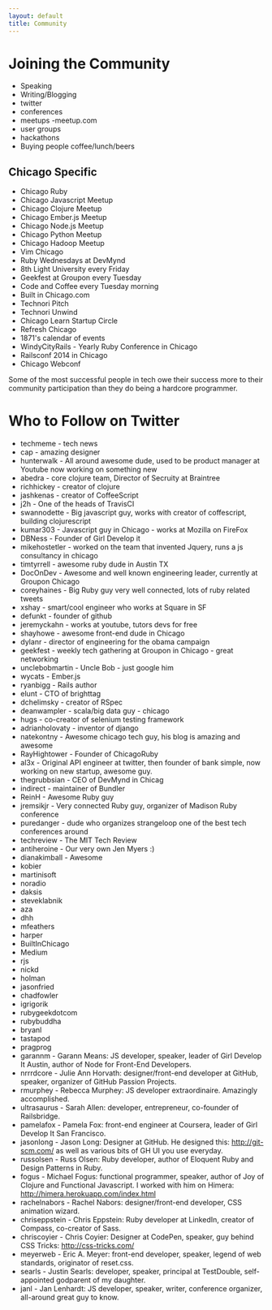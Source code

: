 ```yaml
---
layout: default
title: Community
---
```


# Joining the Community

* Speaking
* Writing/Blogging
* twitter
* conferences
* meetups -meetup.com
* user groups
* hackathons
* Buying people coffee/lunch/beers

## Chicago Specific

* Chicago Ruby
* Chicago Javascript Meetup
* Chicago Clojure Meetup
* Chicago Ember.js Meetup
* Chicago Node.js Meetup
* Chicago Python Meetup
* Chicago Hadoop Meetup
* Vim Chicago
* Ruby Wednesdays at DevMynd
* 8th Light University every Friday
* Geekfest at Groupon every Tuesday
* Code and Coffee every Tuesday morning
* Built in Chicago.com
* Technori Pitch
* Technori Unwind
* Chicago Learn Startup Circle
* Refresh Chicago
* 1871's calendar of events
* WindyCityRails - Yearly Ruby Conference in Chicago
* Railsconf 2014 in Chicago
* Chicago Webconf

Some of the most successful people in tech owe their success more to their community participation than they do being a hardcore programmer.

# Who to Follow on Twitter
* techmeme - tech news
* cap - amazing designer
* hunterwalk - All around awesome dude, used to be product manager at Youtube now working on something new
* abedra - core clojure team, Director of Secruity at Braintree
* richhickey - creator of clojure
* jashkenas - creator of CoffeeScript
* j2h - One of the heads of TravisCI
* swannodette - Big javascript guy, works with creator of coffescript, building clojurescript
* kumar303 - Javascript guy in Chicago - works at Mozilla on FireFox
* DBNess - Founder of Girl Develop it
* mikehostetler - worked on the team that invented Jquery, runs a js consultancy in chicago
* timtyrrell - awesome ruby dude in Austin TX
* DocOnDev  - Awesome and well known engineering leader, currently at Groupon Chicago
* coreyhaines - Big Ruby guy very well connected, lots of ruby related tweets
* xshay - smart/cool engineer who works at Square in SF
* defunkt - founder of github
* jeremyckahn - works at youtube, tutors devs for free
* shayhowe - awesome front-end dude in Chicago
* dylanr - director of engineering for the obama campaign
* geekfest - weekly tech gathering at Groupon in Chicago - great networking
* unclebobmartin - Uncle Bob - just google him
* wycats - Ember.js
* ryanbigg - Rails author
* elunt - CTO of brighttag
* dchelimsky - creator of RSpec
* deanwampler - scala/big data guy - chicago 
* hugs - co-creator of selenium testing framework
* adrianholovaty - inventor of django
* natekontny - Awesome chicago tech guy, his blog is amazing and awesome
* RayHightower - Founder of ChicagoRuby
* al3x - Original API engineer at twitter, then founder of bank simple, now working on new startup, awesome guy.
* thegrubbsian - CEO of DevMynd in Chicag
* indirect - maintainer of Bundler
* ReinH - Awesome Ruby guy
* jremsikjr - Very connected Ruby guy, organizer of Madison Ruby conference
* puredanger - dude who organizes strangeloop one of the best tech conferences around
* techreview - The MIT Tech Review
* antiheroine - Our very own Jen Myers :)
* dianakimball - Awesome
* kobier
* martinisoft
* noradio
* daksis
* steveklabnik
* aza
* dhh
* mfeathers
* harper
* BuiltInChicago
* Medium
* rjs
* nickd
* holman
* jasonfried
* chadfowler
* igrigorik
* rubygeekdotcom
* rubybuddha
* bryanl
* tastapod
* pragprog
* garannm - Garann Means: JS developer, speaker, leader of Girl Develop It Austin, author of Node for Front-End Developers.
* nrrrdcore - Julie Ann Horvath: designer/front-end developer at GitHub, speaker, organizer of GitHub Passion Projects.
* rmurphey - Rebecca Murphey: JS developer extraordinaire. Amazingly accomplished.
* ultrasaurus - Sarah Allen: developer, entrepreneur, co-founder of Railsbridge.
* pamelafox - Pamela Fox: front-end engineer at Coursera, leader of Girl Develop It San Francisco.
* jasonlong - Jason Long: Designer at GitHub. He designed this: http://git-scm.com/ as well as various bits of GH UI you use everyday.
* russolsen - Russ Olsen: Ruby developer, author of Eloquent Ruby and Design Patterns in Ruby.
* fogus - Michael Fogus: functional programmer, speaker, author of Joy of Clojure and Functional Javascript. I worked with him on Himera: http://himera.herokuapp.com/index.html
* rachelnabors - Rachel Nabors: designer/front-end developer, CSS animation wizard.
* chriseppstein - Chris Eppstein: Ruby developer at LinkedIn, creator of Compass, co-creator of Sass.
* chriscoyier - Chris Coyier: Designer at CodePen, speaker, guy behind CSS Tricks: http://css-tricks.com/
* meyerweb - Eric A. Meyer: front-end developer, speaker, legend of web standards, originator of reset.css.
* searls - Justin Searls: developer, speaker, principal at TestDouble, self-appointed godparent of my daughter.
* janl - Jan Lenhardt: JS developer, speaker, writer, conference organizer, all-around great guy to know.
